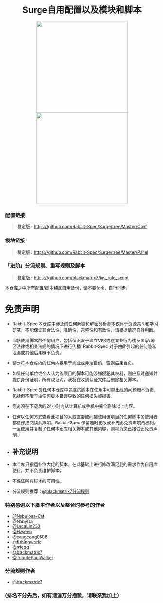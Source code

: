 <h1 align="center">Surge自用配置以及模块和脚本</h1>

<p align="center">
<img src="https://raw.githubusercontent.com/Rabbit-Spec/Surge/Master/Conf/img/1.PNG" width="300"></img>
<img src="https://raw.githubusercontent.com/Rabbit-Spec/Surge/Master/Conf/img/5.PNG" width="300"></img>
</p>

### 配置链接
> **稳定版 :** https://github.com/Rabbit-Spec/Surge/tree/Master/Conf<br>

### 模块链接
> **稳定版 :** https://github.com/Rabbit-Spec/Surge/tree/Master/Panel<br>

### 「进阶」分流规则、重写规则及脚本
> **稳定版 :** https://github.com/blackmatrix7/ios_rule_script<br>

本仓库之中所有配置/脚本纯属自用备份，请不要fork，自行同步。

# 免责声明
- Rabbit-Spec 本仓库中涉及的任何解锁和解密分析脚本仅用于资源共享和学习研究，不能保证其合法性，准确性，完整性和有效性，请根据情况自行判断。

- 间接使用脚本的任何用户，包括但不限于建立VPS或在某些行为违反国家/地区法律或相关法规的情况下进行传播, Rabbit-Spec 对于由此引起的任何隐私泄漏或其他后果概不负责。

- 请勿将本仓库内的任何内容用于商业或非法目的，否则后果自负。

- 如果任何单位或个人认为该项目的脚本可能涉嫌侵犯其权利，则应及时通知并提供身份证明，所有权证明，我将在收到认证文件后删除相关脚本。

- Rabbit-Spec 对任何本仓库中包含的脚本在使用中可能出现的问题概不负责，包括但不限于由任何脚本错误导致的任何损失或损害.

- 您必须在下载后的24小时内从计算机或手机中完全删除以上内容。

- 任何以任何方式查看此项目的人或直接或间接使用该项目的任何脚本的使用者都应仔细阅读此声明。Rabbit-Spec 保留随时更改或补充此免责声明的权利。一旦使用并复制了任何本仓库相关脚本或其他内容，则视为您已接受此免责声明。

- ## 补充说明
- 本仓库只搬运各位大佬的脚本，在此基础上进行修改满足我的需求作为自用库使用，并不负责维护脚本。
- 不保证所有脚本的可用性。
- 分流规则推荐：[@blackmatrix7分流规则](https://github.com/blackmatrix7/ios_rule_script)


### 特别感谢以下脚本作者以及整合时参考的作者 
- [@Nebulosa-Cat](https://github.com/Nebulosa-Cat)
- [@NobyDa](https://github.com/NobyDa)
- [@LucaLin233](https://github.com/LucaLin233)
- [@Hyseen](https://github.com/Hyseen)
- [@congcong0806](https://github.com/congcong0806)
- [@fishingworld](https://github.com/fishingworld)
- [@mieqq](https://github.com/mieqq)
- [@blackmatrix7](https://github.com/blackmatrix7)
- [@TributePaulWalker](https://github.com/TributePaulWalker)
### 分流规则作者
- [@blackmatrix7](https://github.com/blackmatrix7)
### (排名不分先后，如有遗漏万分抱歉，请联系我加上）
